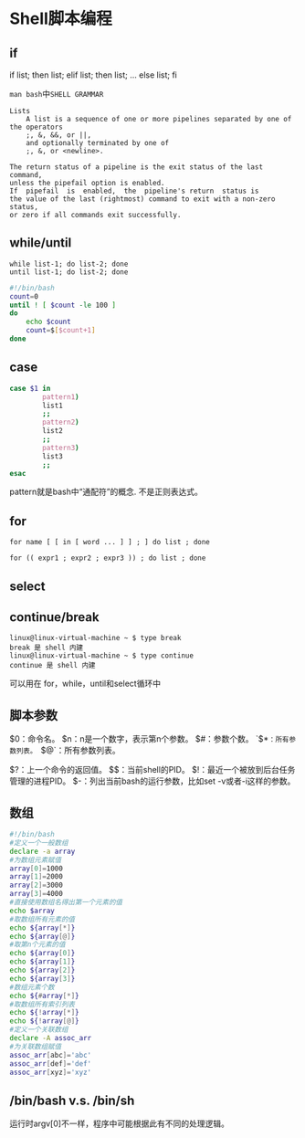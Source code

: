 # Shell脚本编程

## if

if list; then list; elif list; then list; ... else list; fi

`man bash`中`SHELL GRAMMAR`
```
Lists
    A list is a sequence of one or more pipelines separated by one of the operators
    ;, &, &&, or ||,
    and optionally terminated by one of
    ;, &, or <newline>.
```

```
The return status of a pipeline is the exit status of the last command,
unless the pipefail option is enabled.
If  pipefail  is  enabled,  the  pipeline's return  status is
the value of the last (rightmost) command to exit with a non-zero status,
or zero if all commands exit successfully.
```

## while/until
```
while list-1; do list-2; done
until list-1; do list-2; done
```
```bash
#!/bin/bash
count=0
until ! [ $count -le 100 ]
do
    echo $count
    count=$[$count+1]
done
```

## case
```bash
case $1 in
        pattern1)
        list1
        ;;
        pattern2)
        list2
        ;;
        pattern3)
        list3
        ;;
esac
```
pattern就是bash中“通配符”的概念. 不是正则表达式。

## for
```
for name [ [ in [ word ... ] ] ; ] do list ; done
```
```
for (( expr1 ; expr2 ; expr3 )) ; do list ; done
```

## select

## continue/break
```
linux@linux-virtual-machine ~ $ type break
break 是 shell 内建
linux@linux-virtual-machine ~ $ type continue
continue 是 shell 内建
```
可以用在 for，while，until和select循环中

## 脚本参数
$0：命令名。
$n：n是一个数字，表示第n个参数。
$#：参数个数。
`$*`：所有参数列表。
`$@`：所有参数列表。

$?：上一个命令的返回值。
$$：当前shell的PID。
$!：最近一个被放到后台任务管理的进程PID。
$-：列出当前bash的运行参数，比如set -v或者-i这样的参数。


## 数组
```bash
#!/bin/bash
#定义一个一般数组
declare -a array
#为数组元素赋值
array[0]=1000
array[1]=2000
array[2]=3000
array[3]=4000
#直接使用数组名得出第一个元素的值
echo $array
#取数组所有元素的值
echo ${array[*]}
echo ${array[@]}
#取第n个元素的值
echo ${array[0]}
echo ${array[1]}
echo ${array[2]}
echo ${array[3]}
#数组元素个数
echo ${#array[*]}
#取数组所有索引列表
echo ${!array[*]}
echo ${!array[@]}
#定义一个关联数组
declare -A assoc_arr
#为关联数组赋值
assoc_arr[abc]='abc'
assoc_arr[def]='def'
assoc_arr[xyz]='xyz'
```

## /bin/bash v.s. /bin/sh
运行时argv[0]不一样，程序中可能根据此有不同的处理逻辑。
